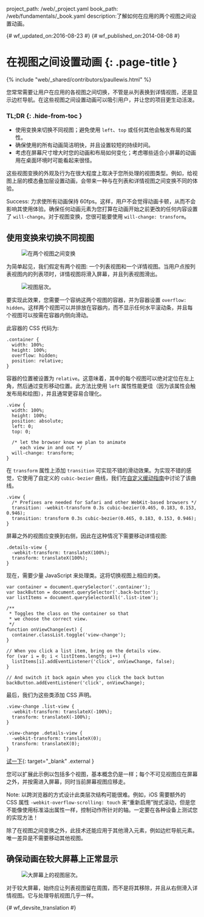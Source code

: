project_path: /web/_project.yaml
book_path: /web/fundamentals/_book.yaml
description:了解如何在应用的两个视图之间设置动画。

{# wf_updated_on:2016-08-23 #}
{# wf_published_on:2014-08-08 #}

# 在视图之间设置动画 {: .page-title }

{% include "web/_shared/contributors/paullewis.html" %}

您常常需要让用户在应用的各视图之间切换，不管是从列表换到详情视图，还是显示边栏导航。在这些视图之间设置动画可以吸引用户，并让您的项目更生动活泼。

### TL;DR {: .hide-from-toc }
* 使用变换来切换不同视图；避免使用 `left`、`top` 或任何其他会触发布局的属性。
* 确保使用的所有动画简洁明快，并且设置较短的持续时间。
* 考虑在屏幕尺寸增大时您的动画和布局如何变化；考虑哪些适合小屏幕的动画用在桌面环境时可能看起来很怪。

这些视图变换的外观及行为在很大程度上取决于您所处理的视图类型。例如，给视图上层的模态叠加层设置动画，会带来一种与在列表和详情视图之间变换不同的体验。

Success: 力求使所有动画保持 60fps。这样，用户不会觉得动画卡顿，从而不会影响其使用体验。确保任何动画元素为您打算在动画开始之前更改的任何内容设置了 `will-change`。对于视图变换，您很可能要使用 `will-change: transform`。

## 使用变换来切换不同视图

<div class="attempt-left">
  <figure>
    <img src="images/view-translate.gif" alt="在两个视图之间变换" />
  </figure>
</div>

为简单起见，我们假定有两个视图: 一个列表视图和一个详情视图。当用户点按列表视图内的列表项时，详情视图将滑入屏幕，并且列表视图滑出。

<div style="clear:both;"></div>

<div class="attempt-right">
  <figure>
    <img src="images/container-two-views.svg" alt="视图层次。" />
  </figure>
</div>

要实现此效果，您需要一个容纳这两个视图的容器，并为容器设置 `overflow: hidden`。这样两个视图可以并排放在容器内，而不显示任何水平滚动条，并且每个视图可以按需在容器内侧向滑动。

<div style="clear:both;"></div>

此容器的 CSS 代码为:


    .container {
      width: 100%;
      height: 100%;
      overflow: hidden;
      position: relative;
    }


容器的位置被设置为 `relative`。这意味着，其中的每个视图可以绝对定位在左上角，然后通过变形移动位置。此方法比使用 `left` 属性性能更佳（因为该属性会触发布局和绘图），并且通常更容易合理化。


    .view {
      width: 100%;
      height: 100%;
      position: absolute;
      left: 0;
      top: 0;

      /* let the browser know we plan to animate
         each view in and out */
      will-change: transform;
    }


在 `transform` 属性上添加 `transition` 可实现不错的滑动效果。为实现不错的感觉，它使用了自定义的 `cubic-bezier` 曲线，我们在[自定义缓动指南](custom-easing)中讨论了该曲线。


    .view {
      /* Prefixes are needed for Safari and other WebKit-based browsers */
      transition: -webkit-transform 0.3s cubic-bezier(0.465, 0.183, 0.153, 0.946);
      transition: transform 0.3s cubic-bezier(0.465, 0.183, 0.153, 0.946);
    }


屏幕之外的视图应变换到右侧，因此在这种情况下需要移动详情视图:


    .details-view {
      -webkit-transform: translateX(100%);
      transform: translateX(100%);
    }


现在，需要少量 JavaScript 来处理类。这将切换视图上相应的类。


    var container = document.querySelector('.container');
    var backButton = document.querySelector('.back-button');
    var listItems = document.querySelectorAll('.list-item');

    /**
     * Toggles the class on the container so that
     * we choose the correct view.
     */
    function onViewChange(evt) {
      container.classList.toggle('view-change');
    }

    // When you click a list item, bring on the details view.
    for (var i = 0; i < listItems.length; i++) {
      listItems[i].addEventListener('click', onViewChange, false);
    }

    // And switch it back again when you click the back button
    backButton.addEventListener('click', onViewChange);


最后，我们为这些类添加 CSS 声明。


    .view-change .list-view {
      -webkit-transform: translateX(-100%);
      transform: translateX(-100%);
    }

    .view-change .details-view {
      -webkit-transform: translateX(0);
      transform: translateX(0);
    }

[试一下](https://googlesamples.github.io/web-fundamentals/fundamentals/design-and-ux/animations/inter-view-animation.html){: target="_blank" .external }

您可以扩展此示例以包括多个视图，基本概念仍是一样；每个不可见视图应在屏幕之外，并按需进入屏幕，同时当前屏幕视图应移走。

Note: 以跨浏览器的方式设计此类层次结构可能很难。例如，iOS 需要额外的 CSS 属性 <code>-webkit-overflow-scrolling: touch</code> 来“重新启用”抛式滚动，但是您不能像使用标准溢出属性一样，控制动作所针对的轴。一定要在各种设备上测试您的实现方法！

除了在视图之间变换之外，此技术还能应用于其他滑入元素，例如边栏导航元素。唯一差异是不需要移动其他视图。

## 确保动画在较大屏幕上正常显示

<div class="attempt-right">
  <figure>
    <img src="images/container-two-views-ls.svg" alt="大屏幕上的视图层次。" />
  </figure>
</div>

对于较大屏幕，始终应让列表视图留在周围，而不是将其移除，并且从右侧滑入详情视图。它与处理导航视图几乎一样。






{# wf_devsite_translation #}
